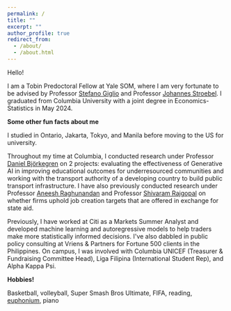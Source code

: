 ```yaml
---
permalink: /
title: ""
excerpt: ""
author_profile: true
redirect_from: 
  - /about/
  - /about.html
---
```


Hello! 

I am a Tobin Predoctoral Fellow at Yale SOM, where I am very fortunate to be advised by Professor [Stefano Giglio](https://sites.google.com/view/stefanogiglio/?authuser=3) and Professor [Johannes Stroebel](https://pages.stern.nyu.edu/~jstroebe/). I graduated from Columbia University with a joint degree in Economics-Statistics in May 2024. 

**Some other fun facts about me**

I studied in Ontario, Jakarta, Tokyo, and Manila before moving to the US for university.

Throughout my time at Columbia, I conducted research under Professor [Daniel Björkegren](https://dan.bjorkegren.com/) on 2 projects: evaluating the effectiveness of Generative AI in improving educational outcomes for underresourced communities and working with the transport authority of a developing country to build public transport infrastructure. I have also previously conducted research under Professor [Aneesh Raghunandan](https://www.aneeshraghunandan.com/) and Professor [Shivaram Rajgopal](https://www.shivarajgopal.com/) on whether firms uphold job creation targets that are offered in exchange for state aid.

Previously, I have worked at Citi as a Markets Summer Analyst and developed machine learning and autoregressive models to help traders make more statistically informed decisions. I've also dabbled in public policy consulting at Vriens & Partners for Fortune 500 clients in the Philippines. On campus, I was involved with Columbia UNICEF (Treasurer & Fundraising Committee Head), Liga Filipina (International Student Rep), and Alpha Kappa Psi. 

**Hobbies!**

Basketball, volleyball, Super Smash Bros Ultimate, FIFA, reading, [euphonium](https://en.wikipedia.org/wiki/Euphonium), piano
